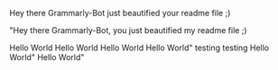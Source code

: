 Hey there Grammarly-Bot just beautified your readme file ;) 

 

"Hey there Grammarly-Bot, you just beautified my readme file ;)

Hello World
Hello World
Hello World
Hello World"
testing
testing
Hello World"
Hello World"

